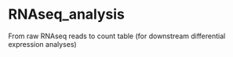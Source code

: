 # RNAseq_analysis
From raw RNAseq reads to count table (for downstream differential expression analyses)
